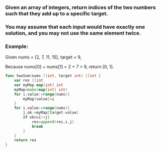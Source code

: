 ### Given an array of integers, return indices of the two numbers such that they add up to a specific target.
### You may assume that each input would have exactly one solution, and you may not use the same element twice.
### Example:

> 
Given nums = [2, 7, 11, 15], target = 9,

Because nums[0] + nums[1] = 2 + 7 = 9,
return [0, 1].

```go
func twoSum(nums []int, target int) []int {
    var res []int
    var myMap map[int] int
    myMap=make(map[int] int)
    for i,value:=range(nums){
        myMap[value]=i
    }
    for i,value:=range(nums){
        j,ok:=myMap[target-value]
        if ok&&i!=j{
            res=append(res,i,j)
            break
        }
    }
    return res
}
```
